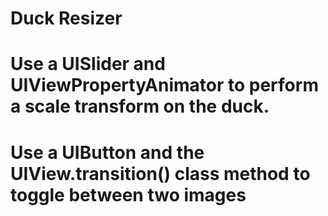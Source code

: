 # Duck Resizer
# Use a UISlider and UIViewPropertyAnimator to perform a scale transform on the duck.
# Use a UIButton and the UIView.transition() class method to toggle between two images

